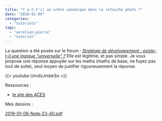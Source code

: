 ```yaml
---
title: "Y a-t-t'il un ordre canonique dans la retouche photo ?"
date: "2019-01-09"
categories: 
  - "tutoriels"
tags: 
  - "aurelien-pierre"
  - "tutoriel"
---
```


La question a été posée sur le forum : [_Stratégie de développement : existe-t-il une logique "universelle" ?_](https://darktable.fr/forum/showthread.php?tid=3176&pid=29009#pid29009) Elle est légitime, et pas simple. Je vous propose une réponse appuyée sur les maths (maths de base, ne fuyez pas tout de suite), seul moyen de justifier rigoureusement la réponse.

{{< youtube UrndzJmbkSo >}}

Ressources :

- [le site des ACES](https://acescentral.com/)

Mes dessins :

[2019-01-08-Note-23-40.pdf](/2019-01-08-Note-23-40.pdf)
